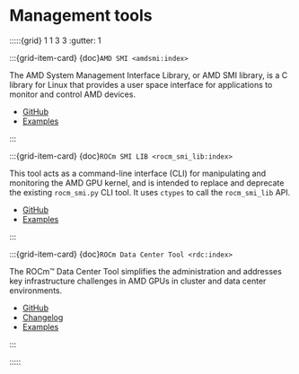 # Management tools

:::::{grid} 1 1 3 3
:gutter: 1

:::{grid-item-card} {doc}`AMD SMI <amdsmi:index>`

The AMD System Management Interface Library, or AMD SMI library, is a C library for Linux that provides a user space interface for applications to monitor and control AMD devices.

* [GitHub](https://github.com/RadeonOpenCompute/amdsmi)
* [Examples](https://github.com/amd/go_amd_smi#example)

:::

:::{grid-item-card} {doc}`ROCm SMI LIB <rocm_smi_lib:index>`

This tool acts as a command-line interface (CLI) for manipulating and monitoring the AMD GPU kernel, and is intended to replace and deprecate the existing `rocm_smi.py` CLI tool. It uses `ctypes` to call the `rocm_smi_lib` API.

* [GitHub](https://github.com/RadeonOpenCompute/rocm_smi_lib)
* [Examples](https://github.com/RadeonOpenCompute/rocm_smi_lib/tree/master/python_smi_tools)

:::

:::{grid-item-card} {doc}`ROCm Data Center Tool <rdc:index>`

The ROCm™ Data Center Tool simplifies the administration and addresses key infrastructure challenges in AMD GPUs in cluster and data center environments.

* [GitHub](https://github.com/RadeonOpenCompute/rdc)
* [Changelog](https://github.com/RadeonOpenCompute/rdc/blob/master/CHANGELOG.md)
* [Examples](https://github.com/RadeonOpenCompute/rdc/tree/master/example)

:::

:::::
